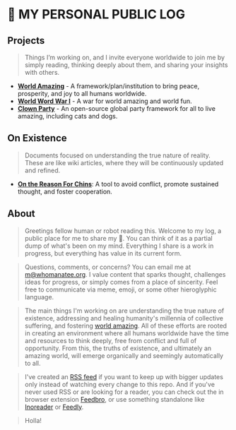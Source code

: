 # 💩 MY PERSONAL PUBLIC LOG

## Projects
> Things I’m working on, and I invite everyone worldwide to join me by simply reading, thinking deeply about them, and sharing your insights with others.
- [**World Amazing**](https://worldamazing.org) - A framework/plan/institution to bring peace, prosperity, and joy to all humans worldwide.
- [**World Word War I**](https://worldwordwar.org) - A war for world amazing and world fun.
- [**Clown Party**](https://clownparty.org) - An open-source global party framework for all to live amazing, including cats and dogs.



## On Existence
> Documents focused on understanding the true nature of reality. These are like wiki articles, where they will be continuously updated and refined.

- [**On the Reason For Chins**](docs/chins.md): A tool to avoid conflict, promote sustained thought, and foster cooperation.



## About
> Greetings fellow human or robot reading this. Welcome to my log, a public place for me to share my 💩. You can think of it as a partial dump of what's been on my mind. Everything I share is a work in progress, but everything has value in its current form.

> Questions, comments, or concerns? You can email me at m@whomanatee.org. I value content that sparks thought, challenges ideas for progress, or simply comes from a place of sincerity. Feel free to communicate via meme, emoji, or some other hieroglyphic language. 

> The main things I'm working on are understanding the true nature of existence, addressing and healing humanity's millennia of collective suffering, and fostering [world amazing](https://worldamazing.org). All of these efforts are rooted in creating an environment where all humans worldwide have the time and resources to think deeply, free from conflict and full of opportunity. From this, the truths of existence, and ultimately an amazing world, will emerge organically and seemingly automatically to all.

> I've created an [RSS feed](https://raw.githubusercontent.com/beakbahama/log/refs/heads/main/feed.xml) if you want to keep up with bigger updates only instead of watching every change to this repo. And if you've never used RSS or are looking for a reader, you can check out the in browser extension [Feedbro](https://nodetics.com/feedbro/), or use something standalone like [Inoreader](https://www.inoreader.com) or [Feedly](https://feedly.com/).

> Holla!
